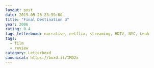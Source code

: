 ```yaml
---
layout: post 
date: 2019-05-26 23:59:00
title: "Final Destination 3"
year: 2006
rating: 0.4
tags_letterboxd: narrative, netflix, streaming, HDTV, NYC, Leah
tags:
  - film
  - review
category: Letterboxd
canonical: https://boxd.it/IMD2x
---
```

